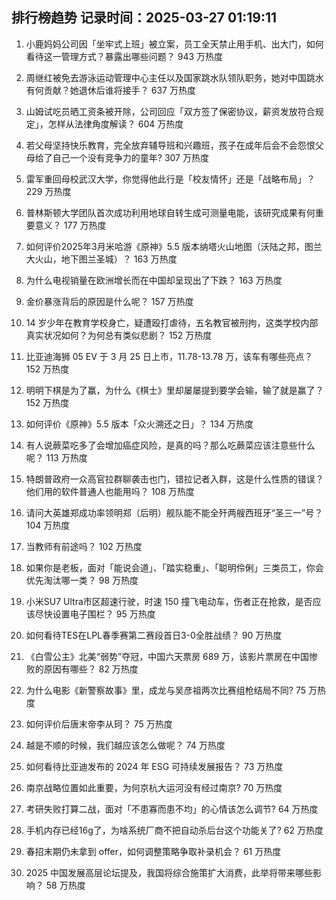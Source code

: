 
## 排行榜趋势 记录时间：2025-03-27 01:19:11
  
  1. 小鹿妈妈公司因「坐牢式上班」被立案，员工全天禁止用手机、出大门，如何看待这一管理方式？暴露出哪些问题？ 943 万热度
    
  2. 周继红被免去游泳运动管理中心主任以及国家跳水队领队职务，她对中国跳水有何贡献？她退休后谁将接手？ 637 万热度
    
  3. 山姆试吃员晒工资条被开除，公司回应「双方签了保密协议，薪资发放符合规定」，怎样从法律角度解读？ 604 万热度
    
  4. 若父母坚持快乐教育，完全放弃辅导班和兴趣班，孩子在成年后会不会怨恨父母给了自己一个没有竞争力的童年? 307 万热度
    
  5. 雷军重回母校武汉大学，你觉得他此行是「校友情怀」还是「战略布局」？ 229 万热度
    
  6. 普林斯顿大学团队首次成功利用地球自转生成可测量电能，该研究成果有何重要意义？ 177 万热度
    
  7. 如何评价2025年3月米哈游《原神》5.5 版本纳塔火山地图（沃陆之邦，图兰大火山，地下图兰圣城）？ 163 万热度
    
  8. 为什么电视销量在欧洲增长而在中国却呈现出了下跌？ 163 万热度
    
  9. 金价暴涨背后的原因是什么呢？ 157 万热度
    
  10. 14 岁少年在教育学校身亡，疑遭殴打虐待，五名教官被刑拘，这类学校内部真实状况如何？为何总有类似悲剧？ 152 万热度
    
  11. 比亚迪海狮 05 EV 于 3 月 25 日上市，11.78-13.78 万，该车有哪些亮点？ 152 万热度
    
  12. 明明下棋是为了赢，为什么《棋士》里却屡屡提到要学会输，输了就是赢了？ 152 万热度
    
  13. 如何评价《原神》5.5 版本「众火溯还之日」？ 134 万热度
    
  14. 有人说蕨菜吃多了会增加癌症风险，是真的吗？那么吃蕨菜应该注意些什么呢？ 113 万热度
    
  15. 特朗普政府一众高官拉群聊袭击也门，错拉记者入群，这是什么性质的错误？他们用的软件普通人也能用吗？ 108 万热度
    
  16. 请问大英雄郑成功率领明郑（后明）舰队能不能全歼两艘西班牙“圣三一”号？ 104 万热度
    
  17. 当教师有前途吗？ 102 万热度
    
  18. 如果你是老板，面对「能说会道」、「踏实稳重」、「聪明伶俐」三类员工，你会优先淘汰哪一类？ 98 万热度
    
  19. 小米SU7 Ultra市区超速行驶，时速 150 撞飞电动车，伤者正在抢救，是否应该尽快设置电子围栏？ 95 万热度
    
  20. 如何看待TES在LPL春季赛第二赛段首日3-0全胜战绩？ 90 万热度
    
  21. 《白雪公主》北美“弱势”夺冠，中国六天票房 689 万，该影片票房在中国惨败的原因有哪些？ 82 万热度
    
  22. 为什么电影《新警察故事》里，成龙与吴彦祖两次比赛组枪结局不同? 75 万热度
    
  23. 如何评价后唐末帝李从珂？ 75 万热度
    
  24. 越是不顺的时候，我们越应该怎么做呢？ 74 万热度
    
  25. 如何看待比亚迪发布的 2024 年 ESG 可持续发展报告？ 73 万热度
    
  26. 南京战略位置如此重要，为何京杭大运河没有经过南京? 70 万热度
    
  27. 考研失败打算二战，面对「不患寡而患不均」的心情该怎么调节? 64 万热度
    
  28. 手机内存已经16g了，为啥系统厂商不把自动杀后台这个功能关了? 62 万热度
    
  29. 春招末期仍未拿到 offer，如何调整策略争取补录机会？ 61 万热度
    
  30. 2025 中国发展高层论坛提及，我国将综合施策扩大消费，此举将带来哪些影响？ 58 万热度
    
